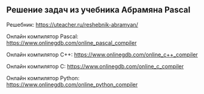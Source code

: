 ## Решение задач из учебника Абрамяна Pascal

Решебник: https://uteacher.ru/reshebnik-abramyan/

Онлайн компилятор Pascal: https://www.onlinegdb.com/online_pascal_compiler

Онлайн компилятор С++: https://www.onlinegdb.com/online_c++_compiler

Онлайн компилятор С: https://www.onlinegdb.com/online_c_compiler

Онлайн компилятор Python: https://www.onlinegdb.com/online_python_compiler
